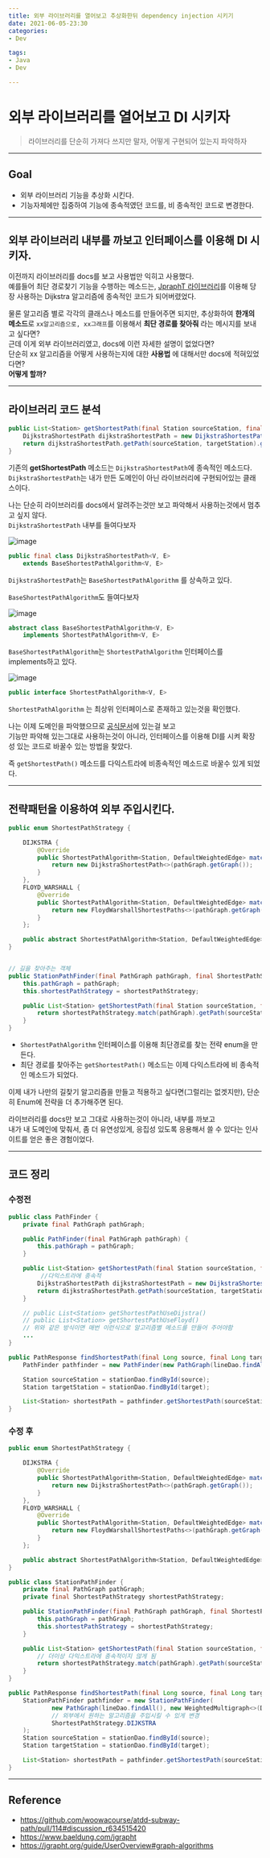 ```yaml
---
title: 외부 라이브러리를 열어보고 추상화한뒤 dependency injection 시키기
date: 2021-06-05-23:30
categories:
- Dev

tags:
- Java
- Dev

---
```


# 외부 라이브러리를 열어보고 DI 시키자
> 라이브러리를 단순히 가져다 쓰지만 말자, 어떻게 구현되어 있는지 파악하자

---

## Goal
- 외부 라이브러리 기능을 추상화 시킨다.
- 기능자체에만 집중하여 기능에 종속적였던 코드를, 비 종속적인 코드로 변경한다.

---

## 외부 라이브러리 내부를 까보고 인터페이스를 이용해 DI 시키자.
이전까지 라이브러리를 docs를 보고 사용법만 익히고 사용했다.  
예를들어 최단 경로찾기 기능을 수행하는 메소드는, [JpraphT 라이브러리](https://github.com/jgrapht/jgrapht)를 이용해 당장 사용하는 Dijkstra 알고리즘에 종속적인 코드가 되어버렸었다.  

물론 알고리즘 별로 각각의 클래스나 메소드를 만들어주면 되지만, 
추상화하여 **한개의 메소드**로  `xx알고리즘으로, xx그래프`를 이용해서 **최단 경로를 찾아줘** 라는 메시지를 보내고 싶다면?  
근데 이게 외부 라이브러리였고, docs에 이런 자세한 설명이 없었다면?  
단순히 xx 알고리즘을 어떻게 사용하는지에 대한 **사용법** 에 대해서만 docs에 적혀있었다면?  
**어떻게 할까?**  


---

## 라이브러리 코드 분석
```java
public List<Station> getShortestPath(final Station sourceStation, final Station targetStation) {
    DijkstraShortestPath dijkstraShortestPath = new DijkstraShortestPath(pathGraph.getGraph());
    return dijkstraShortestPath.getPath(sourceStation, targetStation).getVertexList();
}
```

기존의 **getShortestPath** 메소드는 `DijkstraShortestPath`에 종속적인 메소드다.  
`DijkstraShortestPath`는 내가 만든 도메인이 아닌 라이브러리에 구현되어있는 클래스이다.  

나는 단순히 라이브러리를 docs에서 알려주는것만 보고 파악해서 사용하는것에서 멈추고 싶지 않다.  
`DijkstraShortestPath` 내부를 들여다보자  

![image](https://user-images.githubusercontent.com/43930419/120884022-9881eb80-c61b-11eb-8009-abdaff33a7ee.png)


```java
public final class DijkstraShortestPath<V, E>
    extends BaseShortestPathAlgorithm<V, E>
```

`DijkstraShortestPath`는 `BaseShortestPathAlgorithm` 를 상속하고 있다.

`BaseShortestPathAlgorithm`도 들여다보자  

![image](https://user-images.githubusercontent.com/43930419/120884049-b51e2380-c61b-11eb-8916-e3d6d1be2bab.png)


```java
abstract class BaseShortestPathAlgorithm<V, E>
    implements ShortestPathAlgorithm<V, E>
```

`BaseShortestPathAlgorithm`는 `ShortestPathAlgorithm` 인터페이스를 implements하고 있다.  

![image](https://user-images.githubusercontent.com/43930419/120884061-c49d6c80-c61b-11eb-885a-5f6ec59ae310.png)


```java
public interface ShortestPathAlgorithm<V, E>
```

`ShortestPathAlgorithm` 는 최상위 인터페이스로 존재하고 있는것을 확인했다.  

나는 이제 도메인을 파악했으므로 [공식문서](https://jgrapht.org/guide/UserOverview#graph-algorithms)에 있는걸 보고  
기능만 파악해 있는그대로 사용하는것이 아니라, 인터페이스를 이용해 DI를 시켜 확장성 있는 코드로 바꿀수 있는 방법을 찾았다.  

즉 `getShortestPath()` 메소드를 다익스트라에 비종속적인 메소드로 바꿀수 있게 되었다.

---

## 전략패턴을 이용하여 외부 주입시킨다.

```java
public enum ShortestPathStrategy {

    DIJKSTRA {
        @Override
        public ShortestPathAlgorithm<Station, DefaultWeightedEdge> match(final PathGraph pathGraph) {
            return new DijkstraShortestPath<>(pathGraph.getGraph());
        }
    },
    FLOYD_WARSHALL {
        @Override
        public ShortestPathAlgorithm<Station, DefaultWeightedEdge> match(final PathGraph pathGraph) {
            return new FloydWarshallShortestPaths<>(pathGraph.getGraph());
        }
    };

    public abstract ShortestPathAlgorithm<Station, DefaultWeightedEdge> match(final PathGraph pathGraph);
}


// 길을 찾아주는 객체
public StationPathFinder(final PathGraph pathGraph, final ShortestPathStrategy shortestPathStrategy) {
    this.pathGraph = pathGraph;
    this.shortestPathStrategy = shortestPathStrategy;

    public List<Station> getShortestPath(final Station sourceStation, final Station targetStation) {
        return shortestPathStrategy.match(pathGraph).getPath(sourceStation, targetStation).getVertexList();
    }
}
```
- `ShortestPathAlgorithm` 인터페이스를 이용해 최단경로를 찾는 전략 enum을 만든다.  
- 최단 경로를 찾아주는 `getShortestPath()` 메소드는 이제 다익스트라에 비 종속적인 메소드가 되었다.  

이제 내가 나만의 길찾기 알고리즘을 만들고 적용하고 싶다면(그럴리는 없겟지만), 단순히 Enum에 전략을 더 추가해주면 된다.  

라이브러리를 docs만 보고 그대로 사용하는것이 아니라, 내부를 까보고  
내가 내 도메인에 맞춰서, 좀 더 유연성있게, 응집성 있도록 응용해서 쓸 수 있다는 인사이트를 얻은 좋은 경험이었다.


---

## 코드 정리

### 수정전

```java
public class PathFinder {
    private final PathGraph pathGraph;

    public PathFinder(final PathGraph pathGraph) {
        this.pathGraph = pathGraph;
    }

    public List<Station> getShortestPath(final Station sourceStation, final Station targetStation) {
         //다익스트라에 종속적
        DijkstraShortestPath dijkstraShortestPath = new DijkstraShortestPath(pathGraph.getGraph());
        return dijkstraShortestPath.getPath(sourceStation, targetStation).getVertexList();
    }

    // public List<Station> getShortestPathUseDijstra()
    // public List<Station> getShortestPathUseFloyd()
    // 위와 같은 방식이면 매번 이런식으로 알고리즘별 메소드를 만들어 주어야함
    ...
}

```

```java
public PathResponse findShortestPath(final Long source, final Long target) {
    PathFinder pathfinder = new PathFinder(new PathGraph(lineDao.findAll()));

    Station sourceStation = stationDao.findById(source);
    Station targetStation = stationDao.findById(target);

    List<Station> shortestPath = pathfinder.getShortestPath(sourceStation, targetStation);
}
```

### 수정 후


```java
public enum ShortestPathStrategy {

    DIJKSTRA {
        @Override
        public ShortestPathAlgorithm<Station, DefaultWeightedEdge> match(final PathGraph pathGraph) {
            return new DijkstraShortestPath<>(pathGraph.getGraph());
        }
    },
    FLOYD_WARSHALL {
        @Override
        public ShortestPathAlgorithm<Station, DefaultWeightedEdge> match(final PathGraph pathGraph) {
            return new FloydWarshallShortestPaths<>(pathGraph.getGraph());
        }
    };

    public abstract ShortestPathAlgorithm<Station, DefaultWeightedEdge> match(final PathGraph pathGraph);
}
```

```java
public class StationPathFinder {
    private final PathGraph pathGraph;
    private final ShortestPathStrategy shortestPathStrategy;

    public StationPathFinder(final PathGraph pathGraph, final ShortestPathStrategy shortestPathStrategy) {
        this.pathGraph = pathGraph;
        this.shortestPathStrategy = shortestPathStrategy;
    }

    public List<Station> getShortestPath(final Station sourceStation, final Station targetStation) {
        // 더이상 다익스트라에 종속적이지 않게 됨 
        return shortestPathStrategy.match(pathGraph).getPath(sourceStation, targetStation).getVertexList();
    }
}
```

```java
public PathResponse findShortestPath(final Long source, final Long target) {
    StationPathFinder pathfinder = new StationPathFinder(
            new PathGraph(lineDao.findAll(), new WeightedMultigraph<>(DefaultWeightedEdge.class)),
            // 외부에서 원하는 알고리즘을 주입시킬 수 있게 변경
            ShortestPathStrategy.DIJKSTRA
    );
    Station sourceStation = stationDao.findById(source);
    Station targetStation = stationDao.findById(target);

    List<Station> shortestPath = pathfinder.getShortestPath(sourceStation, targetStation);
}
```

---

## Reference

- https://github.com/woowacourse/atdd-subway-path/pull/114#discussion_r634515420
- https://www.baeldung.com/jgrapht
- https://jgrapht.org/guide/UserOverview#graph-algorithms